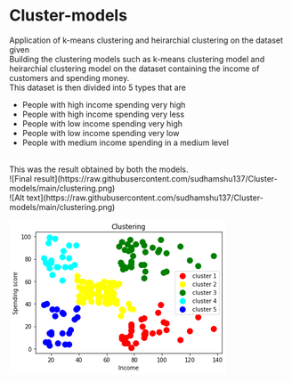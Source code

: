 # Cluster-models
Application of k-means clustering and heirarchial clustering on the dataset given
</br>
Building the clustering models such as k-means clustering model and heirarchial clustering model on the dataset containing the income of customers and spending money.</br>
This dataset is then divided into 5 types that are
- People with high income spending very high
- People with high income spending very less
- People with low income spending very high
- People with low income spending very low
- People with medium income spending in a medium level
</br>
This was the result obtained by both the models.
</br>
![Final result](https://raw.githubusercontent.com/sudhamshu137/Cluster-models/main/clustering.png)
</br>
![Alt text](https://raw.githubusercontent.com/sudhamshu137/Cluster-models/main/clustering.png)
</br>

![Java](https://raw.githubusercontent.com/sudhamshu137/Cluster-models/main/clustering.png)
